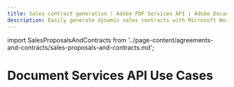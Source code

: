 ```yaml
---
title: Sales contract generation | Adobe PDF Services API | Adobe Document Services
description: Easily generate dynamic sales contracts with Microsoft Word templates and JSON data. Our PDF Services API helps you create, convert, OCR PDFs and more. Free 6-month trial. Learn more today.
---
```


import SalesProposalsAndContracts from  '../page-content/agreements-and-contracts/sales-proposals-and-contracts.md';


<Hero slots="heading" variant="fullwidth" theme="dark" customLayout className="herobgImage"/>

# Document Services API Use Cases

<MenuWrapperComponent  slots="content"  repeat="1" theme="lightest"/>

<SalesProposalsAndContracts />